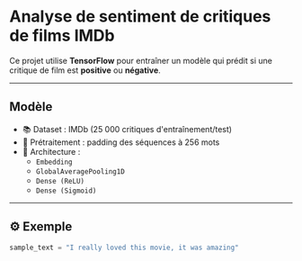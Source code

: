 #  Analyse de sentiment de critiques de films IMDb

Ce projet utilise **TensorFlow** pour entraîner un modèle qui prédit si une critique de film est **positive** ou **négative**.

---

##  Modèle

- 📚 Dataset : IMDb (25 000 critiques d'entraînement/test)
- 🧾 Prétraitement : padding des séquences à 256 mots
- 🧱 Architecture :
  - `Embedding`
  - `GlobalAveragePooling1D`
  - `Dense (ReLU)`
  - `Dense (Sigmoid)`

---

## ⚙️ Exemple

```python
sample_text = "I really loved this movie, it was amazing"
